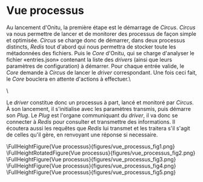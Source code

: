 # Vue processus

Au lancement d'Onitu, la première étape est le démarrage de *Circus*. *Circus* va nous permettre de lancer et de monitorer des processus de façon simple et optimisée.
*Circus* se charge donc de démarrer, dans deux processus distincts, *Redis* tout d'abord qui nous permettra de stocker toute les métadonnées des fichiers. Puis le *Core* d'Onitu, qui se charge d'analyser le fichier «entries.json» contenant la liste des *drivers* (ainsi que leurs paramètres de configuration) à démarrer. Pour chaque entrée valide, le *Core* demande à *Circus* de lancer le *driver* correspondant. Une fois ceci fait, le *Core* bouclera en attente d'actions à effectuer.\

\

Le *driver* constitue donc un processus à part, lancé et monitoré par *Circus*.
À son lancement, il s'initialise avec les paramètres transmis, puis démarre son *Plug*. Le *Plug* est l'organe communiquant du *driver*, il va donc se connecter à *Redis* pour consulter et transmettre des informations. Il écoutera aussi les requêtes que *Redis* lui transmet et les traitera s'il s'agit de celles qu'il gère, en renvoyant une réponse si necessaire.

\FullHeightFigure{Vue processus}{figures/vue_processus_fig1.png}
\FullHeightRotatedFigure{Vue processus}{figures/vue_processus_fig2.png}
\FullHeightFigure{Vue processus}{figures/vue_processus_fig3.png}
\FullHeightFigure{Vue processus}{figures/vue_processus_fig4.png}
\FullHeightFigure{Vue processus}{figures/vue_processus_fig5.png}

